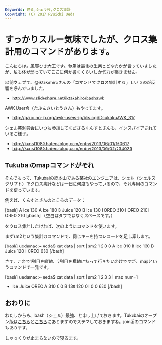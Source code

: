 ```yaml
---
Keywords: 寝る,シェル芸,クロス集計
Copyright: (C) 2017 Ryuichi Ueda
---
```


# すっかりスルー気味でしたが、クロス集計用のコマンドがあります。
こんにちは。風邪ひき大王です。執筆は最後の生業とどなたかが言っていましたが、私も体が弱っていてここに何か書くくらいしか気力が起きません。

以前ウェブで、\@iktakahiroさんの「コマンドでクロス集計する」というのが反響を呼んでいました。

<ul>
<li><a href="http://www.slideshare.net/iktakahiro/bashawk" target="_blank">http://www.slideshare.net/iktakahiro/bashawk</a></li>
</ul>

AWK User会（たぶんさいとうさん）もやってます。

<ul>
<li><a href="http://gauc.no-ip.org/awk-users-jp/blis.cgi/DoukakuAWK_317" target="_blank">http://gauc.no-ip.org/awk-users-jp/blis.cgi/DoukakuAWK_317</a></li>
</ul>

シェル芸勉強会にいつも参加してくださるくんすとさんも、インスパイアされているご様子。

<ul>
<li><a href="http://kunst1080.hatenablog.com/entry/2013/06/01/160617" target="_blank">http://kunst1080.hatenablog.com/entry/2013/06/01/160617</a></li>
<li><a href="http://kunst1080.hatenablog.com/entry/2013/06/02/234025" target="_blank">http://kunst1080.hatenablog.com/entry/2013/06/02/234025</a></li>
</ul>

<h2>Tukubaiのmapコマンドがそれ</h2>

そんでもって、Tukubaiの総本山である某社のエンジニアは、シェル（シェルスクリプト）でクロス集計などは一日に何度もやっているので、それ専用のコマンドを使っています。

例えば、くんすとさんのところのデータ：

[bash]
A Ice 130
A Ice 180
B Juice 120
B Ice 130
I OREO 210
I OREO 210
I OREO 210
[/bash]
（空白はタブではなくスペースです。）

をクロス集計したければ、次のようにコマンドを使います。

まずsm2という集計のコマンドで、同じキーを持つレコードを足し算します。

[bash]
uedamac:~ ueda$ cat data | sort | sm2 1 2 3 3 
A Ice 310
B Ice 130
B Juice 120
I OREO 630
[/bash]

さて、これで1列目を縦軸、2列目を横軸に持って行きたいわけですが、mapというコマンドで一発です。

[bash]
uedamac:~ ueda$ cat data | sort | sm2 1 2 3 3 | map num=1
* Ice Juice OREO
A 310 0 0
B 130 120 0
I 0 0 630
[/bash]

<h2>おわりに</h2>

わたしからも、bash（シェル）最強、と申し上げておきます。Tukubaiのオープン版は<a href="https://uec.usp-lab.com/TUKUBAI/CGI/TUKUBAI.CGI?POMPA=DOWNLOAD" target="_blank">こちら</a>と<a href="https://github.com/usp-engineers-community/Open-usp-Tukubai" target="_blank">こちら</a>にありますのでステマしておきますね。join系のコマンドもあります。


しゃっくりが止まらないので寝るます。
